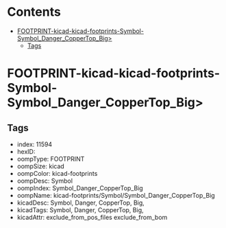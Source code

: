 



Contents
========

* [FOOTPRINT-kicad-kicad-footprints-Symbol-Symbol_Danger_CopperTop_Big>](#footprint-kicad-kicad-footprints-symbol-symbol_danger_coppertop_big)
	* [Tags](#tags)

# FOOTPRINT-kicad-kicad-footprints-Symbol-Symbol_Danger_CopperTop_Big>

## Tags

- index: 11594
- hexID: 
- oompType: FOOTPRINT
- oompSize: kicad
- oompColor: kicad-footprints
- oompDesc: Symbol
- oompIndex: Symbol_Danger_CopperTop_Big
- oompName: kicad-footprints/Symbol/Symbol_Danger_CopperTop_Big
- kicadDesc: Symbol, Danger, CopperTop, Big,
- kicadTags: Symbol, Danger, CopperTop, Big,
- kicadAttr: exclude_from_pos_files exclude_from_bom
